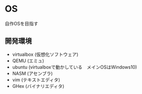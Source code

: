 # OS
自作OSを目指す

## 開発環境
+ virtualbox (仮想化ソフトウェア)
+ QEMU       (エミュ)
+ ubuntu     (virtualboxで動かしている　メインOSはWindows10)
+ NASM       (アセンブラ)
+ vim        (テキストエディタ)
+ GHex       (バイナリエディタ)

